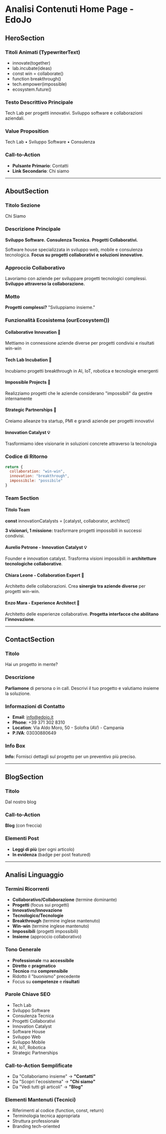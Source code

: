 # Analisi Contenuti Home Page - EdoJo

## HeroSection

### Titoli Animati (TypewriterText)
- innovate(together)
- lab.incubate(ideas)
- const win = collaborate()
- function breakthrough()
- tech.empower(impossible)
- ecosystem.future()

### Testo Descrittivo Principale
Tech Lab per progetti innovativi. Sviluppo software e collaborazioni aziendali.

### Value Proposition
Tech Lab • Sviluppo Software • Consulenza

### Call-to-Action
- **Pulsante Primario**: Contatti
- **Link Secondario**: Chi siamo

---

## AboutSection

### Titolo Sezione
Chi Siamo

### Descrizione Principale
**Sviluppo Software.**
**Consulenza Tecnica.**
**Progetti Collaborativi.**

Software house specializzata in sviluppo web, mobile e consulenza tecnologica. **Focus su progetti collaborativi e soluzioni innovative.**

### Approccio Collaborativo
Lavoriamo con aziende per sviluppare progetti tecnologici complessi. **Sviluppo attraverso la collaborazione.**

### Motto
**Progetti complessi?** "Sviluppiamo insieme."

### Funzionalità Ecosistema (ourEcosystem())

#### Collaborative Innovation 🤝
Mettiamo in connessione aziende diverse per progetti condivisi e risultati win-win

#### Tech Lab Incubation 🧪
Incubiamo progetti breakthrough in AI, IoT, robotica e tecnologie emergenti

#### Impossible Projects 🚀
Realizziamo progetti che le aziende considerano "impossibili" da gestire internamente

#### Strategic Partnerships 🔗
Creiamo alleanze tra startup, PMI e grandi aziende per progetti innovativi

#### Innovation Catalyst 💡
Trasformiamo idee visionarie in soluzioni concrete attraverso la tecnologia

### Codice di Ritorno
```javascript
return {
  collaboration: "win-win",
  innovation: "breakthrough", 
  impossibile: "possibile"
}
```

### Team Section

#### Titolo Team
**const** innovationCatalysts = [catalyst, collaborator, architect]

**3 visionari, 1 missione:** trasformare progetti impossibili in successi condivisi.

#### Aurelio Petrone - Innovation Catalyst 💡
Founder e innovation catalyst. Trasforma visioni impossibili in **architetture tecnologiche collaborative**.

#### Chiara Leone - Collaboration Expert 🤝
Architetto delle collaborazioni. Crea **sinergie tra aziende diverse** per progetti win-win.

#### Enzo Mara - Experience Architect 🎨
Architetto delle esperienze collaborative. **Progetta interfacce che abilitano l'innovazione**.

---

## ContactSection

### Titolo
Hai un progetto in mente?

### Descrizione
**Parliamone** di persona o in call.
Descrivi il tuo progetto e valutiamo insieme la soluzione.

### Informazioni di Contatto
- **Email**: info@edojo.it
- **Phone**: +39 371 302 8310
- **Location**: Via Aldo Moro, 50 - Solofra (AV) - Campania
- **P.IVA**: 03030880649

### Info Box
**Info:** Fornisci dettagli sul progetto per un preventivo più preciso.

---

## BlogSection

### Titolo
Dal nostro blog

### Call-to-Action
**Blog** (con freccia)

### Elementi Post
- **Leggi di più** (per ogni articolo)
- **In evidenza** (badge per post featured)

---

## Analisi Linguaggio

### Termini Ricorrenti
- **Collaborativo/Collaborazione** (termine dominante)
- **Progetti** (focus sui progetti)
- **Innovativo/Innovazione**
- **Tecnologico/Tecnologie**
- **Breakthrough** (termine inglese mantenuto)
- **Win-win** (termine inglese mantenuto)
- **Impossibili** (progetti impossibili)
- **Insieme** (approccio collaborativo)

### Tono Generale
- **Professionale** ma **accessibile**
- **Diretto** e **pragmatico**
- **Tecnico** ma **comprensibile**
- Ridotto il "buonismo" precedente
- Focus su **competenze** e **risultati**

### Parole Chiave SEO
- Tech Lab
- Sviluppo Software
- Consulenza Tecnica
- Progetti Collaborativi
- Innovation Catalyst
- Software House
- Sviluppo Web
- Sviluppo Mobile
- AI, IoT, Robotica
- Strategic Partnerships

### Call-to-Action Semplificate
- Da "Collaboriamo insieme" → **"Contatti"**
- Da "Scopri l'ecosistema" → **"Chi siamo"**
- Da "Vedi tutti gli articoli" → **"Blog"**

### Elementi Mantenuti (Tecnici)
- Riferimenti al codice (function, const, return)
- Terminologia tecnica appropriata
- Struttura professionale
- Branding tech-oriented 